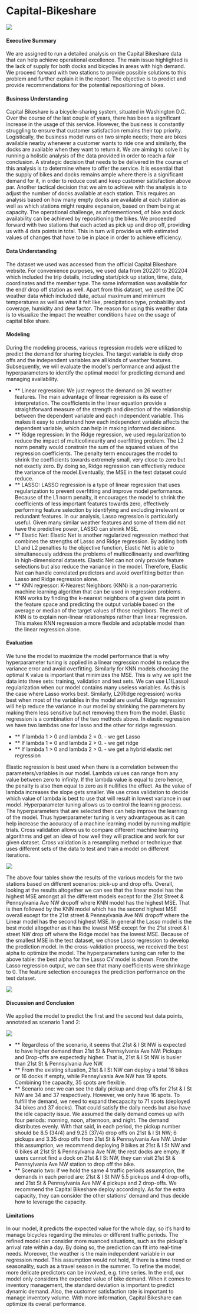 # Capital-Bikeshare

   ![](4.png) 

#### Executive Summary
We are assigned to run a detailed analysis on the Capital Bikeshare data that can help achieve operational excellence. The main issue highlighted is the lack of supply for both docks 
and bicycles in areas with high demand. We proceed forward with two stations to provide possible solutions to this problem and further explain it in the report. The objective is to 
predict and provide recommendations for the potential repositioning of bikes. 

#### Business Understanding
Capital Bikeshare is a bicycle-sharing system, situated in Washington D.C. Over the course of the last couple of years, there has been a significant increase in the usage of this 
service. However, the business is constantly struggling to ensure that customer satisfaction remains their top priority. Logistically, the business model runs on two simple needs; 
there are bikes available nearby whenever a customer wants to ride one and similarly, the docks are available when they want to return it. We are aiming to solve it by running a 
holistic analysis of the data provided in order to reach a fair conclusion.
A strategic decision that needs to be delivered in the course of this analysis is to determine where to offer the service. It is essential that the supply of bikes and docks remains
ample where there is a significant demand for it, in order to reduce cost and keep customer satisfaction above par. Another tactical decision that we aim to achieve with the analysis 
is to adjust the number of docks available at each station. This requires an analysis based on how many empty docks are available at each station as well as which stations might 
require expansion, based on them being at capacity. The operational challenge, as aforementioned, of bike and dock availability can be achieved by repositioning the bikes. We proceeded
forward with two stations that each acted as pick up and drop off, providing us with 4 data points in total. This in turn will provide us with estimated values of changes that have to
be in place in order to achieve efficiency. 

#### Data Understanding
The dataset we used was accessed from the official Capital Bikeshare website. For convenience purposes, we used data from 202201 to 202204 which included the trip details, including
start/pick up station, time, date, coordinates and the member type. The same information was available for the end/ drop off station as well. Apart from this dataset, we used the DC 
weather data which included date, actual maximum and minimum temperatures as well as what it felt like, precipitation type, probability and coverage, humidity and dew factor. The 
reason for using this weather data is to visualize the impact the weather conditions have on the usage of capital bike share. 

#### Modeling
During the modeling process, various regression models were utilized to predict the demand for sharing bicycles. The target variable is daily drop offs and the independent variables
are all kinds of weather features. Subsequently, we will evaluate the model's performance and adjust the hyperparameters to identify the optimal model for predicting demand and 
managing availability.
* **	Linear regression: We just regress the demand on 26 weather features. The main advantage of linear regression is its ease of interpretation. The coefficients in the linear 		equation provide a straightforward measure of the strength and direction of the relationship between the dependent variable and each independent variable. This makes it easy 		to understand how each independent variable affects the dependent variable, which can help in making informed decisions.
* **	Ridge regression: In the Ridge regression, we used regularization to reduce the impact of multicollinearity and overfitting problem. The L2 norm penalty would constrain the 		sum of the squared values of the regression coefficients. The penalty term encourages the model to shrink the coefficients towards extremely small, very close to zero but not 		exactly zero. By doing so, Ridge regression can effectively reduce the variance of the model.Eventually, the MSE in the test dataset could reduce. 
* **	LASSO: LASSO regression is a type of linear regression that uses regularization to prevent overfitting and improve model performance. Because of the L1 norm penalty, it 		encourages the model to shrink the coefficients of less important features towards zero, effectively performing feature selection by identifying and excluding irrelevant or 		redundant features. In our analysis, Lasso regression is particularly useful. Given many similar weather features and some of them did not have the predictive power, LASSO can 	shrink MSE. 
* **	Elastic Net: Elastic Net is another regularized regression method that combines the strengths of Lasso and Ridge regression. By adding both L1 and L2 penalties to the 			objective function, Elastic Net is able to simultaneously address the problems of multicollinearity and overfitting in high-dimensional datasets. Elastic Net can not only 		provide feature selections but also reduce the variance in the model. Therefore, Elastic Net can handle correlated predictors and avoid overfitting better than Lasso and Ridge 	regression alone. 
* **	KNN regressor: K-Nearest Neighbors (KNN) is a non-parametric machine learning algorithm that can be used in regression problems. KNN works by finding the k-nearest neighbors 		of a given data point in the feature space and predicting the output variable based on the average or median of the target values of those neighbors. The merit of KNN is to 		explain non-linear relationships rather than linear regression. This makes KNN regression a more flexible and adaptable model than the linear regression alone.

#### Evaluation
We tune the model to maximize the model performance that is why hyperparameter tuning is applied in a linear regression model to reduce the variance error and avoid overfitting. 
Similarly for KNN models choosing the optimal K value is important that minimizes the MSE. This is why we split the data into three sets: training, validation and test sets.
We can use L1(Lasso) regularization when our model contains many useless variables. As this is the case where Lasso works best. Similarly, L2(Ridge regression) works best when most of
the variables in the model are useful. Ridge regression will help reduce the variance in our model by shrinking the parameters by making them less sensitive but not removing them from 
the model. Elastic regression is a combination of the two methods above. In elastic regression we have two lambdas one for lasso and the other for ridge regression.

* ** If lambda 1 > 0 and lambda 2 = 0.  -  we get Lasso 
* ** If lambda 1 = 0 and lambda 2 > 0.  -  we get ridge 
* ** If lambda 1 > 0 and lambda 2 > 0.  -  we get a hybrid elastic net regression

Elastic regression is best used when there is a correlation between the parameters/variables in our model. Lambda values can range from any value between zero to infinity. If the 
lambda value is equal to zero hence, the penalty is also then equal to zero as it nullifies the effect. As the value of lambda increases the slope gets smaller. We use cross validation
to decide which value of lambda is best to use that will result in lowest variance in our model. Hyperparameter tuning allows us to control the learning process. The hyperparameters 
that are selected then can help improve the learning of the model. Thus hyperparameter tuning is very advantageous as it can help increase the accuracy of a machine learning model by 
running multiple trials.
Cross validation allows us to compare different machine learning algorithms and get an idea of how well they will practice and work for our given dataset. Cross validation is a 
resampling method or technique that uses different sets of the data to test and train a model on different iterations. 

![](1.png) 

The above four tables show the results of the various models for the two stations based on different scenarios: pick-up and drop offs. 
Overall, looking at the results altogether we can see that the linear model has the highest MSE amongst all the different models except for the 21st Street & Pennsylvania Ave NW
dropoff where KNN model has the highest MSE. That is then followed by the KNN model which has the second highest MSE overall except for the 21st street & Pennsylvania Ave NW dropoff
where the Linear model has the second highest MSE. In general the Lasso model is the best model altogether as it has the lowest MSE except for the 21st street & I street NW drop off
where the Ridge model has the lowest MSE. Because of the smallest MSE in the test dataset, we chose Lasso regression to develop the prediction model. In the cross-validation process,
we received the best alpha to optimize the model. The hyperparameters tuning can refer to the above table: the best alpha for the Lasso CV model is shown. From the Lasso regression
output, we can see that many coefficients were shrinkage to 0. The feature selection encourages the prediction performance on the test dataset. 

![](2.png) 

#### Discussion and Conclusion
We applied the model to predict the first and the second test data points, annotated as scenario 1 and 2:

![](3.png) 

* **	Regardless of the scenario, it seems that 21st & I St NW is expected to have higher demand than 21st St & Pennsylvania Ave NW: Pickups and Drop-offs are expectedly higher. That
	is, 21st & I St NW is busier than 21st St & Pennsylvania Ave NW.
* **	From the existing situation, 21st & I St NW can deploy a total 16 bikes or 16 docks if empty, while Pennsylvania Ave NW has 19 spots. Combining the capacity, 35 spots are 		flexible.
* **	Scenario one: we can see the daily pickup and drop offs for 21st & I St NW are 34 and 37 respectively. However, we only have 16 spots. To fulfill the demand, we need to expand 	thecapacity to  71 spots (deployed 34 bikes and 37 docks). That could satisfy the daily needs but also have the idle capacity issue. We assumed the daily demand comes up with 		four periods: morning, noon, afternoon, and night. The demand distributes evenly. With that said, in each period, the pickup number should be 8.5 (34/4) and 9.25 (37/4) drop 		offs on 21st & I St NW; 6 pickups and 3.35 drop offs from 21st St & Pennsylvania Ave NW. Under this assumption, we recommend deploying 9 bikes at 21st & I St NW and 6 bikes at 	21st St & Pennsylvania Ave NW; the rest docks are empty. If users cannot find a dock on 21st & I St NW, they can visit 21st St & Pennsylvania Ave NW station to drop off the 		bike.
* **	Scenario two: if we hold the same 4 traffic periods assumption, the demands in each period are: 21st & I St NW 5.5 pickups and 4 drop-offs, and 21st St & Pennsylvania Ave NW 4
	pickups and 2 drop-offs. We recommend the Capital Bikeshare deploy accordingly. As for the extra capacity, they can consider the other stations’ demand and thus decide how to
  	leverage the capacity.

#### Limitations

In our model, it predicts the expected value for the whole day, so it’s hard to manage bicycles regarding the minutes or different traffic periods. The refined model can consider more
nuanced situations, such as the pickup's arrival rate within a day. By doing so, the prediction can fit into real-time needs. Moreover, the weather is the main independent variable in
our regression model. This assumption would not hold, if there is a time trend or seasonality, such as a travel season in the summer. To refine the model, more delicate predictors can 
be involved, e.g. time series. In the end, our model only considers the expected value of bike demand. When it comes to inventory management, the standard deviation is important to 
predict dynamic demand. Also, the customer satisfaction rate is important to manage inventory volume. With more information, Capital Bikeshare can optimize its overall performance. 






